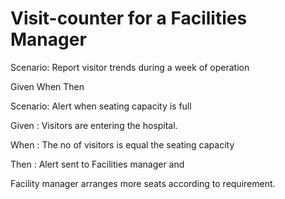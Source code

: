 # Visit-counter for a Facilities Manager

Scenario: Report visitor trends during a week of operation

  Given
  When
  Then

Scenario: Alert when seating capacity is full

Given : Visitors are entering the hospital.

When : The no of visitors is equal the seating capacity

Then : Alert sent to Facilities manager and

Facility manager arranges more seats according to requirement. 
